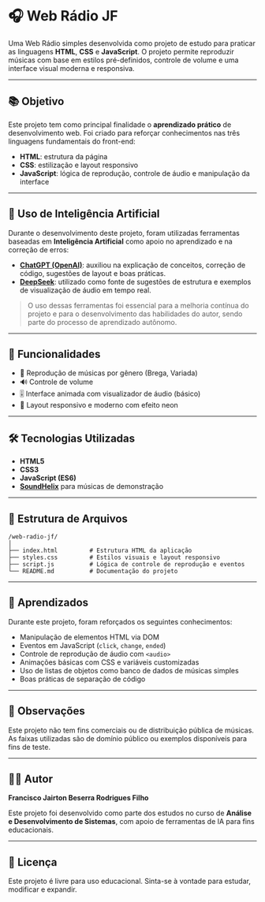 # 🎧 Web Rádio JF

Uma Web Rádio simples desenvolvida como projeto de estudo para praticar as linguagens **HTML**, **CSS** e **JavaScript**. O projeto permite reproduzir músicas com base em estilos pré-definidos, controle de volume e uma interface visual moderna e responsiva.

---

## 📚 Objetivo

Este projeto tem como principal finalidade o **aprendizado prático** de desenvolvimento web. Foi criado para reforçar conhecimentos nas três linguagens fundamentais do front-end:

- **HTML**: estrutura da página
- **CSS**: estilização e layout responsivo
- **JavaScript**: lógica de reprodução, controle de áudio e manipulação da interface

---

## 🤖 Uso de Inteligência Artificial

Durante o desenvolvimento deste projeto, foram utilizadas ferramentas baseadas em **Inteligência Artificial** como apoio no aprendizado e na correção de erros:

- [**ChatGPT (OpenAI)**](https://chat.openai.com): auxiliou na explicação de conceitos, correção de código, sugestões de layout e boas práticas.
- [**DeepSeek**](https://deepseek.com): utilizado como fonte de sugestões de estrutura e exemplos de visualização de áudio em tempo real.

> O uso dessas ferramentas foi essencial para a melhoria contínua do projeto e para o desenvolvimento das habilidades do autor, sendo parte do processo de aprendizado autônomo.

---

## 🚀 Funcionalidades

- 🎵 Reprodução de músicas por gênero (Brega, Variada)
- 🔊 Controle de volume
- 🎚️ Interface animada com visualizador de áudio (básico)
- 📱 Layout responsivo e moderno com efeito neon

---

## 🛠️ Tecnologias Utilizadas

- **HTML5**
- **CSS3**
- **JavaScript (ES6)**
- [**SoundHelix**](https://www.soundhelix.com/) para músicas de demonstração

---

## 📁 Estrutura de Arquivos

```
/web-radio-jf/
│
├── index.html         # Estrutura HTML da aplicação
├── styles.css         # Estilos visuais e layout responsivo
├── script.js          # Lógica de controle de reprodução e eventos
└── README.md          # Documentação do projeto
```

---

## 🧠 Aprendizados

Durante este projeto, foram reforçados os seguintes conhecimentos:

- Manipulação de elementos HTML via DOM
- Eventos em JavaScript (`click`, `change`, `ended`)
- Controle de reprodução de áudio com `<audio>`
- Animações básicas com CSS e variáveis customizadas
- Uso de listas de objetos como banco de dados de músicas simples
- Boas práticas de separação de código

---

## 📌 Observações

Este projeto não tem fins comerciais ou de distribuição pública de músicas. As faixas utilizadas são de domínio público ou exemplos disponíveis para fins de teste.

---

## 👨‍💻 Autor

**Francisco Jairton Beserra Rodrigues Filho**

Este projeto foi desenvolvido como parte dos estudos no curso de **Análise e Desenvolvimento de Sistemas**, com apoio de ferramentas de IA para fins educacionais.

---

## 🧠 Licença

Este projeto é livre para uso educacional. Sinta-se à vontade para estudar, modificar e expandir.